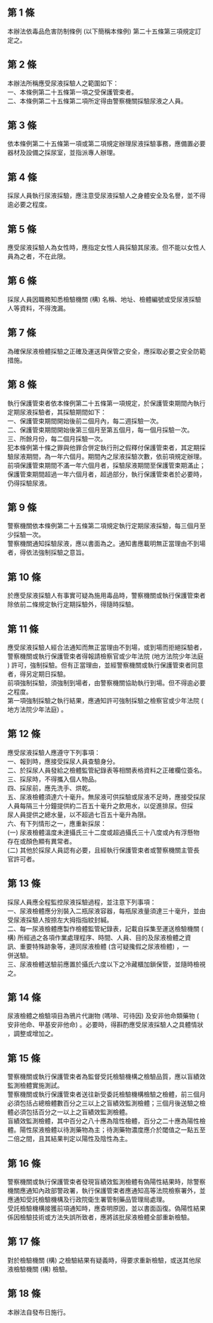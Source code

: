 第 1 條
-------
本辦法依毒品危害防制條例 (以下簡稱本條例) 第二十五條第三項規定訂  
定之。

第 2 條
-------
本辦法所稱應受尿液採驗人之範圍如下：  
一、本條例第二十五條第一項之受保護管束者。  
二、本條例第二十五條第二項所定得由警察機關採驗尿液之人員。

第 3 條
-------
依本條例第二十五條第一項或第二項規定辦理尿液採驗事務，應備置必要  
器材及設備之採尿室，並指派專人辦理。

第 4 條
-------
採尿人員執行尿液採驗，應注意受尿液採驗人之身體安全及名譽，並不得  
逾必要之程度。

第 5 條
-------
應受尿液採驗人為女性時，應指定女性人員採驗其尿液。但不能以女性人  
員為之者，不在此限。

第 6 條
-------
採尿人員因職務知悉檢驗機關 (構) 名稱、地址、檢體編號或受尿液採驗  
人等資料，不得洩漏。

第 7 條
-------
為確保尿液檢體採驗之正確及運送與保管之安全，應採取必要之安全防範  
措施。

第 8 條
-------
執行保護管束者依本條例第二十五條第一項規定，於保護管束期間內執行  
定期尿液採驗者，其採驗期間如下：  
一、保護管束期間開始後前二個月內，每二週採驗一次。  
二、保護管束期間開始後第三個月至第五個月，每一個月採驗一次。  
三、所餘月份，每二個月採驗一次。  
犯本條例第十條之罪與他罪合併定執行刑之假釋付保護管束者，其定期採  
驗尿液期間，為一年六個月。期間內之尿液採驗次數，依前項規定辦理。  
前項保護管束期間不滿一年六個月者，採驗尿液期間至保護管束期滿止；  
保護管束期間超過一年六個月者，超過部分，執行保護管束者於必要時，  
仍得採驗尿液。

第 9 條
-------
警察機關依本條例第二十五條第二項規定執行定期尿液採驗，每三個月至  
少採驗一次。  
警察機關通知採驗尿液，應以書面為之。通知書應載明無正當理由不到場  
者，得依法強制採驗之意旨。

第 10 條
--------
於應受尿液採驗人有事實可疑為施用毒品時，警察機關或執行保護管束者  
除依前二條規定執行定期採驗外，得隨時採驗。

第 11 條
--------
應受尿液採驗人經合法通知而無正當理由不到場，或到場而拒絕採驗者，  
警察機關或執行保護管束者得報請檢察官或少年法院 (地方法院少年法庭  
) 許可，強制採驗。但有正當理由，並經警察機關或執行保護管束者同意  
者，得另定期日採驗。  
前項強制採驗，須強制到場者，由警察機關協助執行到場。但不得逾必要  
之程度。  
第一項強制採驗之執行結果，應通知許可強制採驗之檢察官或少年法院 (  
地方法院少年法庭) 。

第 12 條
--------
應受尿液採驗人應遵守下列事項：  
一、報到時，應接受採尿人員查驗身分。  
二、於採尿人員發給之檢體監管紀錄表等相關表格資料之正確欄位簽名。  
三、採尿時，不得攜入個人物品。  
四、採尿前，應先洗手、烘乾。  
五、尿液檢體須達六十毫升。無尿液可供採驗或尿液不足時，應接受採尿  
    人員每隔三十分鐘提供約二百五十毫升之飲用水，以促進排尿。但採  
    尿人員提供之總水量，以不超過七百五十毫升為限。  
六、有下列情形之一，應重新採尿：  
 (一) 尿液檢體溫度未達攝氏三十二度或超過攝氏三十八度或內有浮懸物  
      存在或顏色顯有異常者。  
 (二) 其他於採尿人員認有必要，且經執行保護管束者或警察機關主管長  
      官許可者。

第 13 條
--------
採尿人員應全程監控尿液採驗過程，並注意下列事項：  
一、尿液檢體應分別裝入二瓶尿液容器，每瓶尿液量須達三十毫升，並由  
    受尿液採驗人按捺左大拇指指紋封緘。  
二、每一尿液檢體應製作檢體監管紀錄表，記載自採集至運送檢驗機關 (  
    構) 所經過之各項作業處理程序、時間、人員、目的及尿液檢體之資  
    訊、重要特殊跡象等，連同尿液檢體 (含可疑攙假之尿液檢體) ，一  
    併送驗。  
三、尿液檢體送驗前應置於攝氏六度以下之冷藏櫃加鎖保管，並隨時檢視  
    之。

第 14 條
--------
尿液檢體之檢驗項目為鴉片代謝物 (嗎啡、可待因) 及安非他命類藥物 (  
安非他命、甲基安非他命) 。必要時，得斟酌應受尿液採驗人之具體情狀  
，調整或增加之。

第 15 條
--------
警察機關或執行保護管束者為監督受託檢驗機構之檢驗品質，應以盲績效  
監測檢體實施測試。  
警察機關或執行保護管束者送往新受委託檢驗機構檢驗之檢體，前三個月  
必須包括占總檢體數百分之三以上之盲績效監測檢體；三個月後送驗之檢  
體必須包括百分之一以上之盲績效監測檢體。  
盲績效監測檢體，其中百分之八十應為陰性檢體，百分之二十應為陽性檢  
體。陽性尿液檢體以待測藥物為主；待測藥物濃度應介於閾值之一點五至  
二倍之間，且其結果判定以陽性及陰性為主。

第 16 條
--------
警察機關或執行保護管束者發現盲績效監測檢體有偽陽性結果時，除警察  
機關應通知內政部警政署，執行保護管束者應通知高等法院檢察署外，並  
應通知受託檢驗機構及行政院衛生署管制藥品管理局處理。  
受託檢驗機構接獲前項通知時，應查明原因，並以書面函復。偽陽性結果  
係因檢驗技術或方法失誤所致者，應將該批尿液檢體全部重新檢驗。

第 17 條
--------
對於檢驗機關 (構) 之檢驗結果有疑義時，得要求重新檢驗，或送其他尿  
液檢驗機關 (構) 檢驗。

第 18 條
--------
本辦法自發布日施行。

